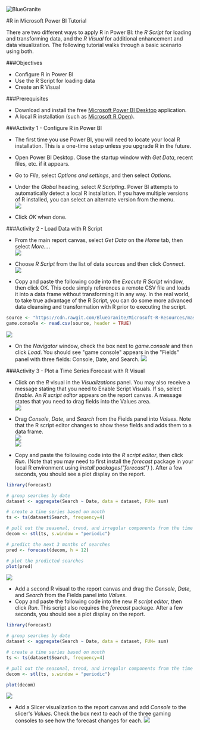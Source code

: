 ![BlueGranite](https://raw.githubusercontent.com/BlueGranite/BlueGranite.github.io/master/assets/images/Blue-Granite-Logo.png)

#R in Microsoft Power BI Tutorial

There are two different ways to apply R in Power BI: the *R Script* for loading and transforming data, and the *R Visual* for additional enhancement and data visualization. The following tutorial walks through a basic scenario using both.

###Objectives
- Configure R in Power BI
- Use the R Script for loading data
- Create an R Visual

###Prerequisites
- Download and install the free [Microsoft Power BI Desktop](https://powerbi.microsoft.com/en-us/desktop) application.
- A local R installation (such as [Microsoft R Open](https://mran.revolutionanalytics.com/open)).


###Activity 1 - Configure R in Power BI
- The first time you use Power BI, you will need to locate your local R installation. This is a one-time setup unless you upgrade R in the future.  
- Open Power BI Desktop. Close the startup window with *Get Data*, recent files, etc. if it appears.  
- Go to *File*, select *Options and settings*, and then select *Options*.  
- Under the *Global* heading, select *R Scripting*. Power BI attempts to automatically detect a local R installation. If you have multiple versions of R installed, you can select an alternate version from the menu.  
![](https://raw.githubusercontent.com/BlueGranite/Microsoft-R-Resources/master/power-bi/tutorial-assets/screenshot-pbi-config-01.PNG)

- Click *OK* when done.  


###Activity 2 - Load Data with R Script
- From the main report canvas, select *Get Data* on the *Home* tab, then select *More...*.  
![](https://raw.githubusercontent.com/BlueGranite/Microsoft-R-Resources/master/power-bi/tutorial-assets/screenshot-pbi-script-01.PNG)

- Choose *R Script* from the list of data sources and then click *Connect*.  
![](https://raw.githubusercontent.com/BlueGranite/Microsoft-R-Resources/master/power-bi/tutorial-assets/screenshot-pbi-script-02.PNG)

- Copy and paste the following code into the *Execute R Script* window, then click OK. This code simply references a remote CSV file and loads it into a data frame without transforming it in any way. In the real world, to take true advantage of the R Script, you can do some more advanced data cleansing and transformation with R prior to executing the script. 
```R
source <- "https://cdn.rawgit.com/BlueGranite/Microsoft-R-Resources/master/power-bi/gameconsole.csv"  
game.console <- read.csv(source, header = TRUE)
```
![](https://raw.githubusercontent.com/BlueGranite/Microsoft-R-Resources/master/power-bi/tutorial-assets/screenshot-pbi-script-03.PNG)  

- On the *Navigator* window, check the box next to *game.console* and then click *Load*. You should see "game console" appears in the "Fields" panel with three fields: Console, Date, and Search.
![](https://raw.githubusercontent.com/BlueGranite/Microsoft-R-Resources/master/power-bi/tutorial-assets/screenshot-pbi-script-04.PNG)


###Activity 3 - Plot a Time Series Forecast with R Visual
- Click on the *R* visual in the *Visualizations* panel. You may also receive a message stating that you need to Enable Script Visuals. If so, select *Enable*. An *R script editor* appears on the report canvas. A message states that you need to drag fields into the Values area.  
![](https://raw.githubusercontent.com/BlueGranite/Microsoft-R-Resources/master/power-bi/tutorial-assets/screenshot-pbi-visual-01.PNG)

- Drag *Console*, *Date*, and *Search* from the Fields panel into *Values*. Note that the R script editor changes to show these fields and adds them to a data frame.  
![](https://raw.githubusercontent.com/BlueGranite/Microsoft-R-Resources/master/power-bi/tutorial-assets/screenshot-pbi-visual-02.PNG)  
![](https://raw.githubusercontent.com/BlueGranite/Microsoft-R-Resources/master/power-bi/tutorial-assets/screenshot-pbi-visual-03.PNG)

- Copy and paste the following code into the *R script editor*, then click *Run*. (Note that you may need to first install the *forecast* package in your local R environment using *install.packages("forecast")* ). After a few seconds, you should see a plot display on the report.  
```R
library(forecast)

# group searches by date
dataset <- aggregate(Search ~ Date, data = dataset, FUN= sum)

# create a time series based on month
ts <- ts(dataset$Search, frequency=4)

# pull out the seasonal, trend, and irregular components from the time series (train the forecast model)
decom <- stl(ts, s.window = "periodic")

# predict the next 3 months of searches
pred <- forecast(decom, h = 12)

# plot the predicted searches
plot(pred)
```
![](https://raw.githubusercontent.com/BlueGranite/Microsoft-R-Resources/master/power-bi/tutorial-assets/screenshot-pbi-visual-04.PNG)

- Add a second R visual to the report canvas and drag the *Console*, *Date*, and *Search* from the Fields panel into *Values*.
- Copy and paste the following code into the new *R script editor*, then click *Run*. This script also requires the *forecast* package. After a few seconds, you should see a plot display on the report.
```R
library(forecast)

# group searches by date
dataset <- aggregate(Search ~ Date, data = dataset, FUN= sum)

# create a time series based on month
ts <- ts(dataset$Search, frequency=4)

# pull out the seasonal, trend, and irregular components from the time series (train the forecast model)
decom <- stl(ts, s.window = "periodic")

plot(decom)
```
![](https://raw.githubusercontent.com/BlueGranite/Microsoft-R-Resources/master/power-bi/tutorial-assets/screenshot-pbi-visual-05.PNG)

- Add a Slicer visualization to the report canvas and add *Console* to the slicer's *Values*. Check the box next to each of the three gaming consoles to see how the forecast changes for each.
![](https://raw.githubusercontent.com/BlueGranite/Microsoft-R-Resources/master/power-bi/tutorial-assets/screenshot-pbi-visual-06.PNG)
